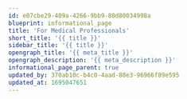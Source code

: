 ```yaml
---
id: e07cbe29-409a-4266-9bb9-80d80034998a
blueprint: informational_page
title: 'For Medical Professionals'
short_title: '{{ title }}'
sidebar_title: '{{ title }}'
opengraph_title: '{{ meta_title }}'
opengraph_description: '{{ meta_description }}'
informational_page_parent: true
updated_by: 370ab10c-b4c0-4aad-88e3-96966f89e595
updated_at: 1695047651
---
```

